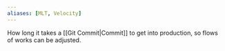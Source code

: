```yaml
---
aliases: [MLT, Velocity]
---
```


How long it takes a [[Git Commit|Commit]] to get into production, so flows of works can be adjusted.